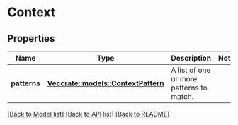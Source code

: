 # Context

## Properties

Name | Type | Description | Notes
------------ | ------------- | ------------- | -------------
**patterns** | [**Vec<crate::models::ContextPattern>**](ContextPattern.md) | A list of one or more patterns to match. | 

[[Back to Model list]](../README.md#documentation-for-models) [[Back to API list]](../README.md#documentation-for-api-endpoints) [[Back to README]](../README.md)


